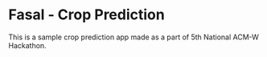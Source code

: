 # Fasal - Crop Prediction
This is a sample crop prediction app made as a part of 5th National ACM-W Hackathon.
